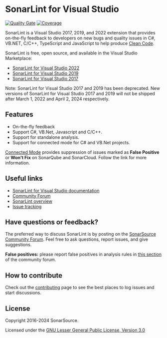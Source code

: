 # SonarLint for Visual Studio

[![Quality Gate](https://sonarcloud.io/api/project_badges/measure?project=sonarlint-visualstudio&metric=alert_status)](https://sonarcloud.io/summary/new_code?id=sonarlint-visualstudio)
[![Coverage](https://sonarcloud.io/api/project_badges/measure?project=sonarlint-visualstudio&metric=coverage)](https://sonarcloud.io/component_measures?id=sonarlint-visualstudio&metric=new_lines_to_cover&view=list)


SonarLint is a Visual Studio 2017, 2019, and 2022 extension that provides on-the-fly feedback to developers on new bugs and
quality issues in C#, VB.NET, C/C++, TypeScript and JavaScript to help produce [Clean Code](https://www.sonarsource.com/solutions/clean-code/).

SonarLint is free, open source, and available in the Visual Studio Marketplace:
* [SonarLint for Visual Studio 2022](https://marketplace.visualstudio.com/items?itemName=SonarSource.SonarLintforVisualStudio2022)
* [SonarLint for Visual Studio 2019](https://marketplace.visualstudio.com/items?itemName=SonarSource.SonarLintforVisualStudio2019)
* [SonarLint for Visual Studio 2017](https://marketplace.visualstudio.com/items?itemName=SonarSource.SonarLintforVisualStudio2017)

Note: SonarLint for Visual Studio 2017 and 2019 has been deprecated. New versions of SonarLint for Visual Studio 2017 and 2019 will not be shipped after March 1, 2022 and April 2, 2024 respectively. 


## Features
* On-the-fly feedback
* Support C#, VB.Net, Javascript and C/C++.
* Support for standalone analysis.
* Support for connected mode for C# and VB.Net projects.

[Connected Mode](https://docs.sonarsource.com/sonarlint/visual-studio/team-features/connected-mode/) provides suppression of issues marked as **False Positive** or **Won't Fix** on SonarQube and SonarCloud. Follow the link for more information.

## Useful links
* [SonarLint for Visual Studio documentation](https://docs.sonarsource.com/sonarlint/visual-studio/)
* [Community Forum](https://community.sonarsource.com/)
* [SonarLint overview](https://www.sonarsource.com/products/sonarlint/features/visual-studio/)
* [Issue tracking](https://github.com/SonarSource/sonarlint-visualstudio/issues)

## Have questions or feedback?

The preferred way to discuss SonarLint is by posting on the [SonarSource Community Forum](https://community.sonarsource.com). Feel free to ask questions, report issues, and give suggestions.

**False positives:** please report false positives in analysis rules in [this section](https://community.sonarsource.com/c/bug/fp/7) of the community forum. 

## How to contribute

Check out the [contributing](CONTRIBUTING.md) page to see the best places to log issues and start discussions.

## License

Copyright 2016-2024 SonarSource.

Licensed under the [GNU Lesser General Public License, Version 3.0](http://www.gnu.org/licenses/lgpl.txt)